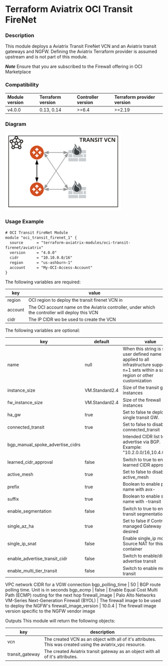 # Terraform Aviatrix OCI Transit FireNet

### Description
This module deploys a Aviatrix Transit FireNet VCN and an Aviatrix transit gateways and NGFW. Defining the Aviatrix Terraform provider is assumed upstream and is not part of this module.

**_Note_** Ensure that you are subscribed to the Firewall offering in OCI Marketplace

### Compatibility
Module version | Terraform version | Controller version | Terraform provider version
:--- | :--- | :--- | :---
v4.0.0 | 0.13, 0.14 | >=6.4 | >=2.19


### Diagram
<img src="https://github.com/terraform-aviatrix-modules/terraform-aviatrix-oci-transit-firenet/blob/master/img/oci-transit-firenet-diagram.png?raw=true"  height="250">

### Usage Example

```
# OCI Transit FireNet Module
module "oci_transit_firenet_1" {
  source      = "terraform-aviatrix-modules/oci-transit-firenet/aviatrix"
  version     = "4.0.0"
  cidr        = "10.10.0.0/16"
  region      = "us-ashburn-1"
  account     = "My-OCI-Access-Account" 
}
```

The following variables are required:

key | value
--- | ---
region | OCI region to deploy the transit firenet VCN in
account | The OCI account name on the Aviatrix controller, under which the controller will deploy this VCN
cidr | The IP CIDR wo be used to create the VCN

The following variables are optional:

key | default | value
--- | --- | ---
name | null | When this string is set, user defined name is applied to all infrastructure supporting n+1 sets within a same region or other customization
instance_size | VM.Standard2.4 | Size of the transit gateway instances
fw_instance_size | VM.Standard2.4 | Size of the firewall instances
ha_gw | true | Set to false te deploy a single transit GW.
connected_transit | true | Set to false to disable connected_transit
bgp_manual_spoke_advertise_cidrs | | Intended CIDR list to advertise via BGP. Example: "10.2.0.0/16,10.4.0.0/16" 
learned_cidr_approval | false | Switch to true to enable learned CIDR approval
active_mesh | true | Set to false to disable active_mesh
prefix | true | Boolean to enable prefix name with avx-
suffix | true | Boolean to enable suffix name with -transit
enable_segmentation | false | Switch to true to enable transit segmentation
single_az_ha | true | Set to false if Controller managed Gateway HA is desired
single_ip_snat | false | Enable single_ip mode Source NAT for this container
enable_advertise_transit_cidr  | false | Switch to enable/disable advertise transit 
enable_multi_tier_transit | false | Switch to enable multi tier transit
VPC network CIDR for a VGW connection
bgp_polling_time  | 50 | BGP route polling time. Unit is in seconds
bgp_ecmp  | false | Enable Equal Cost Multi Path (ECMP) routing for the next hop
firewall_image | Palo Alto Networks VM-Series Next-Generation Firewall (BYOL) | The firewall image to be used to deploy the NGFW's
firewall_image_version | 10.0.4 | The firewall image version specific to the NGFW vendor image

Outputs
This module will return the following objects:

key | description
--- | ---
vcn | The created VCN as an object with all of it's attributes. This was created using the aviatrix_vpc resource.
transit_gateway | The created Aviatrix transit gateway as an object with all of it's attributes.